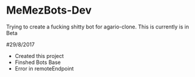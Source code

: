# MeMezBots-Dev
Trying to create a fucking shitty bot for agario-clone. This is currently is in Beta

#29/8/2017
- Created this project
- Finshed Bots Base
- Error in remoteEndpoint
